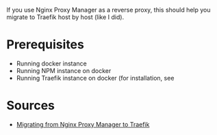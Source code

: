 If you use Nginx Proxy Manager as a reverse proxy, this should help you migrate to Traefik host by host (like I did).
# Prerequisites
- Running docker instance
- Running NPM instance on docker
- Running Traefik instance on docker (for installation, see
# Sources
- [Migrating from Nginx Proxy Manager to Traefik](https://medium.com/@disane1987/migrating-from-nginx-proxy-manager-to-traefik-334e8f2e1319)

